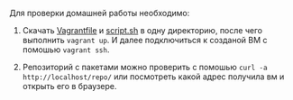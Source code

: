 Для проверки домашней работы необходимо:

1. Скачать [Vagrantfile](https://raw.githubusercontent.com/Sveryatelin/Home_work_OTUS_LP/refs/heads/main/Lesson7/Vagrantfile) и [script.sh](https://raw.githubusercontent.com/Sveryatelin/Home_work_OTUS_LP/refs/heads/main/Lesson7/script.sh) в одну директорию, после чего выполнить `vagrant up`. И далее подключиться к созданой ВМ с помошью `vagrant ssh`.

2. Репозиторий с пакетами можно проверить с помошью `curl -a http://localhost/repo/` или посмотреть какой адрес получила вм и открыть его в браузере.